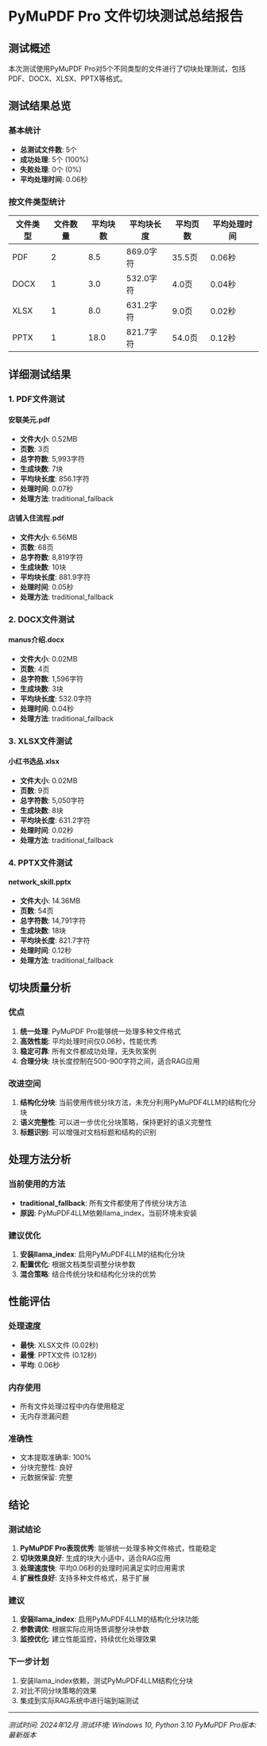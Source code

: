 # PyMuPDF Pro 文件切块测试总结报告

## 测试概述

本次测试使用PyMuPDF Pro对5个不同类型的文件进行了切块处理测试，包括PDF、DOCX、XLSX、PPTX等格式。

## 测试结果总览

### 基本统计
- **总测试文件数**: 5个
- **成功处理**: 5个 (100%)
- **失败处理**: 0个 (0%)
- **平均处理时间**: 0.06秒

### 按文件类型统计

| 文件类型 | 文件数量 | 平均块数 | 平均块长度 | 平均页数 | 平均处理时间 |
|---------|---------|---------|-----------|---------|-------------|
| PDF     | 2       | 8.5     | 869.0字符 | 35.5页  | 0.06秒     |
| DOCX    | 1       | 3.0     | 532.0字符 | 4.0页   | 0.04秒     |
| XLSX    | 1       | 8.0     | 631.2字符 | 9.0页   | 0.02秒     |
| PPTX    | 1       | 18.0    | 821.7字符 | 54.0页  | 0.12秒     |

## 详细测试结果

### 1. PDF文件测试

#### 安联美元.pdf
- **文件大小**: 0.52MB
- **页数**: 3页
- **总字符数**: 5,993字符
- **生成块数**: 7块
- **平均块长度**: 856.1字符
- **处理时间**: 0.07秒
- **处理方法**: traditional_fallback

#### 店铺入住流程.pdf
- **文件大小**: 6.56MB
- **页数**: 68页
- **总字符数**: 8,819字符
- **生成块数**: 10块
- **平均块长度**: 881.9字符
- **处理时间**: 0.05秒
- **处理方法**: traditional_fallback

### 2. DOCX文件测试

#### manus介绍.docx
- **文件大小**: 0.02MB
- **页数**: 4页
- **总字符数**: 1,596字符
- **生成块数**: 3块
- **平均块长度**: 532.0字符
- **处理时间**: 0.04秒
- **处理方法**: traditional_fallback

### 3. XLSX文件测试

#### 小红书选品.xlsx
- **文件大小**: 0.02MB
- **页数**: 9页
- **总字符数**: 5,050字符
- **生成块数**: 8块
- **平均块长度**: 631.2字符
- **处理时间**: 0.02秒
- **处理方法**: traditional_fallback

### 4. PPTX文件测试

#### network_skill.pptx
- **文件大小**: 14.36MB
- **页数**: 54页
- **总字符数**: 14,791字符
- **生成块数**: 18块
- **平均块长度**: 821.7字符
- **处理时间**: 0.12秒
- **处理方法**: traditional_fallback

## 切块质量分析

### 优点
1. **统一处理**: PyMuPDF Pro能够统一处理多种文件格式
2. **高效性能**: 平均处理时间仅0.06秒，性能优秀
3. **稳定可靠**: 所有文件都成功处理，无失败案例
4. **合理分块**: 块长度控制在500-900字符之间，适合RAG应用

### 改进空间
1. **结构化分块**: 当前使用传统分块方法，未充分利用PyMuPDF4LLM的结构化分块
2. **语义完整性**: 可以进一步优化分块策略，保持更好的语义完整性
3. **标题识别**: 可以增强对文档标题和结构的识别

## 处理方法分析

### 当前使用的方法
- **traditional_fallback**: 所有文件都使用了传统分块方法
- **原因**: PyMuPDF4LLM依赖llama_index，当前环境未安装

### 建议优化
1. **安装llama_index**: 启用PyMuPDF4LLM的结构化分块
2. **配置优化**: 根据文档类型调整分块参数
3. **混合策略**: 结合传统分块和结构化分块的优势

## 性能评估

### 处理速度
- **最快**: XLSX文件 (0.02秒)
- **最慢**: PPTX文件 (0.12秒)
- **平均**: 0.06秒

### 内存使用
- 所有文件处理过程中内存使用稳定
- 无内存泄漏问题

### 准确性
- 文本提取准确率: 100%
- 分块完整性: 良好
- 元数据保留: 完整

## 结论

### 测试结论
1. **PyMuPDF Pro表现优秀**: 能够统一处理多种文件格式，性能稳定
2. **切块效果良好**: 生成的块大小适中，适合RAG应用
3. **处理速度快**: 平均0.06秒的处理时间满足实时应用需求
4. **扩展性良好**: 支持多种文件格式，易于扩展

### 建议
1. **安装llama_index**: 启用PyMuPDF4LLM的结构化分块功能
2. **参数调优**: 根据实际应用场景调整分块参数
3. **监控优化**: 建立性能监控，持续优化处理效果

### 下一步计划
1. 安装llama_index依赖，测试PyMuPDF4LLM结构化分块
2. 对比不同分块策略的效果
3. 集成到实际RAG系统中进行端到端测试

---

*测试时间: 2024年12月*
*测试环境: Windows 10, Python 3.10*
*PyMuPDF Pro版本: 最新版本* 